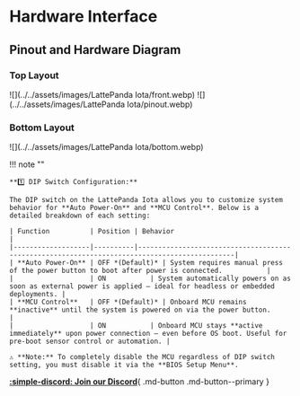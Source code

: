 # Hardware Interface

## Pinout and Hardware Diagram
### Top Layout
![](../../assets/images/LattePanda Iota/front.webp)
![](../../assets/images/LattePanda Iota/pinout.webp)


### Bottom Layout
![](../../assets/images/LattePanda Iota/bottom.webp)


!!! note ""

    **1️⃣ DIP Switch Configuration:**

    The DIP switch on the LattePanda Iota allows you to customize system behavior for **Auto Power-On** and **MCU Control**. Below is a detailed breakdown of each setting:

    | Function          | Position | Behavior                                                                                     |
    |-------------------|----------|----------------------------------------------------------------------------------------------|
    | **Auto Power-On** | OFF *(Default)* | System requires manual press of the power button to boot after power is connected.           |
    |                   | ON           | System automatically powers on as soon as external power is applied — ideal for headless or embedded deployments. |
    | **MCU Control**   | OFF *(Default)* | Onboard MCU remains **inactive** until the system is powered on via the power button.        |
    |                   | ON           | Onboard MCU stays **active immediately** upon power connection — even before OS boot. Useful for pre-boot sensor control or automation. |

    ⚠️ **Note:** To completely disable the MCU regardless of DIP switch setting, you must disable it via the **BIOS Setup Menu**.


[**:simple-discord: Join our Discord**](https://discord.gg/k6YPYQgmHt){ .md-button .md-button--primary }
